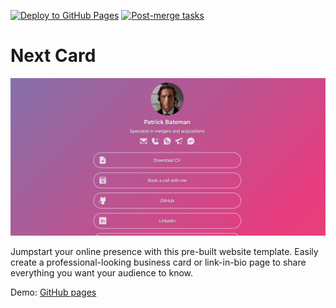 [![Deploy to GitHub Pages](https://github.com/morewings/next-card/actions/workflows/pages.yml/badge.svg)](https://github.com/morewings/next-card/actions/workflows/pages.yml)
[![Post-merge tasks](https://github.com/morewings/next-card/actions/workflows/merge-jobs.yml/badge.svg)](https://github.com/morewings/next-card/actions/workflows/merge-jobs.yml)

# Next Card

[![next card](./repo-logo.png)](#)

Jumpstart your online presence with this pre-built website template. Easily create a professional-looking business card or link-in-bio page to share everything you want your audience to know.

Demo: [GitHub pages](https://morewings.github.io/next-card/)




